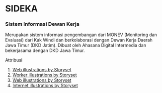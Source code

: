 # SIDEKA
### Sistem Informasi Dewan Kerja

Merupakan sistem informasi pengembangan dari MONEV (Monitoring dan Evaluasi) dari Kak Windi dan berkolaborasi dengan Dewan Kerja Daerah Jawa Timur (DKD Jatim). Dibuat oleh Ahasana Digital Intermedia dan bekerjasama dengan DKD Jawa Timur.

Attribusi
1. <a href="https://storyset.com/web">Web illustrations by Storyset</a>
2. <a href="https://storyset.com/worker">Worker illustrations by Storyset</a>
3. <a href="https://storyset.com/web">Web illustrations by Storyset</a>
4. <a href="https://storyset.com/internet">Internet illustrations by Storyset</a>

